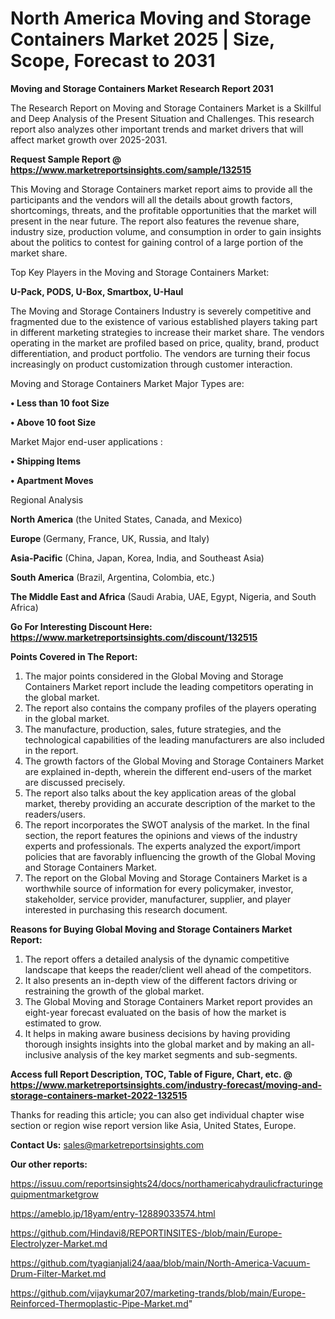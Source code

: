 # North America Moving and Storage Containers Market 2025 | Size, Scope, Forecast to 2031

<strong>Moving and Storage Containers Market Research Report 2031</strong>

The Research Report on Moving and Storage Containers Market is a Skillful and Deep Analysis of the Present Situation and Challenges. This research report also analyzes other important trends and market drivers that will affect market growth over 2025-2031.

<strong>Request Sample Report @ <a href=https://www.marketreportsinsights.com/sample/132515>https://www.marketreportsinsights.com/sample/132515</a></strong>

This Moving and Storage Containers market report aims to provide all the participants and the vendors will all the details about growth factors, shortcomings, threats, and the profitable opportunities that the market will present in the near future. The report also features the revenue share, industry size, production volume, and consumption in order to gain insights about the politics to contest for gaining control of a large portion of the market share.

Top Key Players in the Moving and Storage Containers Market:

<strong>U-Pack, PODS, U-Box, Smartbox, U-Haul</strong>

The Moving and Storage Containers Industry is severely competitive and fragmented due to the existence of various established players taking part in different marketing strategies to increase their market share. The vendors operating in the market are profiled based on price, quality, brand, product differentiation, and product portfolio. The vendors are turning their focus increasingly on product customization through customer interaction.

Moving and Storage Containers Market Major Types are:

<strong>• Less than 10 foot Size

• Above 10 foot Size</strong>

Market Major end-user applications :

<strong>• Shipping Items

• Apartment Moves</strong>

Regional Analysis

</u><strong><b>North America</b></strong> (the United States, Canada, and Mexico)

<strong><b>Europe </b></strong>(Germany, France, UK, Russia, and Italy)

<strong><b>Asia-Pacific</b></strong> (China, Japan, Korea, India, and Southeast Asia)

<strong><b>South America</b></strong> (Brazil, Argentina, Colombia, etc.)

<strong><b>The Middle East and Africa</b></strong> (Saudi Arabia, UAE, Egypt, Nigeria, and South Africa)

<strong>Go For Interesting Discount Here: <a href=https://www.marketreportsinsights.com/discount/132515>https://www.marketreportsinsights.com/discount/132515</a></strong>

<strong>Points Covered in The Report:</strong>
<ol>
  <li>The major points considered in the Global Moving and Storage Containers Market report include the leading competitors operating in the global market.</li>
  <li>The report also contains the company profiles of the players operating in the global market.</li>
  <li>The manufacture, production, sales, future strategies, and the technological capabilities of the leading manufacturers are also included in the report.</li>
  <li>The growth factors of the Global Moving and Storage Containers Market are explained in-depth, wherein the different end-users of the market are discussed precisely.</li>
  <li>The report also talks about the key application areas of the global market, thereby providing an accurate description of the market to the readers/users.</li>
  <li>The report incorporates the SWOT analysis of the market. In the final section, the report features the opinions and views of the industry experts and professionals. The experts analyzed the export/import policies that are favorably influencing the growth of the Global Moving and Storage Containers Market.</li>
  <li>The report on the Global Moving and Storage Containers Market is a worthwhile source of information for every policymaker, investor, stakeholder, service provider, manufacturer, supplier, and player interested in purchasing this research document.</li>
</ol>
<strong>Reasons for Buying Global Moving and Storage Containers Market Report:</strong>

<ol>
  <li>The report offers a detailed analysis of the dynamic competitive landscape that keeps the reader/client well ahead of the competitors.</li>
  <li>It also presents an in-depth view of the different factors driving or restraining the growth of the global market.</li>
  <li>The Global Moving and Storage Containers Market report provides an eight-year forecast evaluated on the basis of how the market is estimated to grow.</li>
  <li>It helps in making aware business decisions by having providing thorough insights insights into the global market and by making an all-inclusive analysis of the key market segments and sub-segments.</li>
</ol>
<strong>Access full Report Description, TOC, Table of Figure, Chart, etc. @ <a href=https://www.marketreportsinsights.com/industry-forecast/moving-and-storage-containers-market-2022-132515>https://www.marketreportsinsights.com/industry-forecast/moving-and-storage-containers-market-2022-132515</a></strong>


Thanks for reading this article; you can also get individual chapter wise section or region wise report version like Asia, United States, Europe.

<strong>Contact Us:</strong>
sales@marketreportsinsights.com

<strong>Our other reports:</strong>

<a href=https://issuu.com/reportsinsights24/docs/northamericahydraulicfracturingequipmentmarketgrow>https://issuu.com/reportsinsights24/docs/northamericahydraulicfracturingequipmentmarketgrow</a>

<a href=https://ameblo.jp/18yam/entry-12889033574.html>https://ameblo.jp/18yam/entry-12889033574.html</a>

<a href=https://github.com/Hindavi8/REPORTINSITES-/blob/main/Europe-Electrolyzer-Market.md>https://github.com/Hindavi8/REPORTINSITES-/blob/main/Europe-Electrolyzer-Market.md</a>

<a href=https://github.com/tyagianjali24/aaa/blob/main/North-America-Vacuum-Drum-Filter-Market.md>https://github.com/tyagianjali24/aaa/blob/main/North-America-Vacuum-Drum-Filter-Market.md</a>

<a href=https://github.com/vijaykumar207/marketing-trands/blob/main/Europe-Reinforced-Thermoplastic-Pipe-Market.md>https://github.com/vijaykumar207/marketing-trands/blob/main/Europe-Reinforced-Thermoplastic-Pipe-Market.md</a>"
